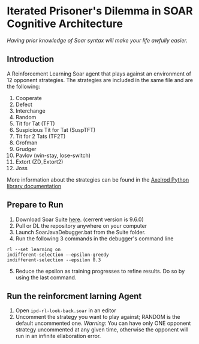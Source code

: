 # Iterated Prisoner's Dilemma in SOAR Cognitive Architecture

*Having prior knowledge of Soar syntax will make your life awfully easier.*

## Introduction

A Reinforcement Learning Soar agent that plays against an environment of 12 opponent strategies. The strategies are included in the same file and are the following:

1. Cooperate
2. Defect
3. Interchange
4. Random
5. Tit for Tat (TFT)
6. Suspicious Tit for Tat (SuspTFT)
7. Tit for 2 Tats (TF2T)
8. Grofman
9. Grudger
10. Pavlov (win-stay, lose-switch)
11. Extort (ZD_Extort2)
12. Joss

More information about the strategies can be found in the [Axelrod Python library documentation](https://axelrod.readthedocs.io/en/stable/reference/overview_of_strategies.html)

## Prepare to Run

1. Download Soar Suite [here](https://soar.eecs.umich.edu/Downloads). (cerrent version is 9.6.0)
2. Pull or DL the repository anywhere on your computer
3. Launch SoarJavaDebugger.bat from the Suite folder.
4. Run the following 3 commands in the debugger's command line
```
rl --set learning on 
indifferent-selection –-epsilon-greedy
indifferent-selection --epsilon 0.3
```
5. Reduce the epsilon as training progresses to refine results. Do so by using the last command.

## Run the reinforcment larning Agent

1. Open `ipd-rl-look-back.soar` in an editor
2. Uncomment the strategy you want to play against; RANDOM is the default uncommented one. *Warning*: You can have only ONE opponent strategy uncommented at any given time, otherwise the opponent will run in an infinite ellaboration error.